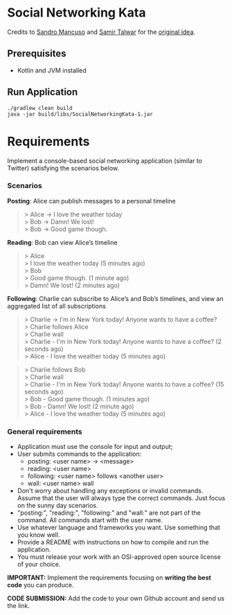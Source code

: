 # Social Networking Kata
Credits to [Sandro Mancuso](https://twitter.com/sandromancuso) and [Samir Talwar](https://twitter.com/SamirTalwar) for the [original idea](http://monospacedmonologues.com/post/49250842364/the-social-networking-kata).

## Prerequisites
- Kotlin and JVM installed

## Run Application
```
./gradlew clean build
java -jar build/libs/SocialNetworkingKata-1.jar
```

# Requirements

Implement a console-based social networking application (similar to Twitter) satisfying the scenarios below.

### Scenarios

**Posting**: Alice can publish messages to a personal timeline

> \> Alice -> I love the weather today  
> \> Bob -> Damn! We lost!  
> \> Bob -> Good game though.  

**Reading**: Bob can view Alice’s timeline

> \> Alice  
> \> I love the weather today (5 minutes ago)  
> \> Bob  
> \> Good game though. (1 minute ago)  
> \> Damn! We lost! (2 minutes ago)  

**Following**: Charlie can subscribe to Alice’s and Bob’s timelines, and view an aggregated list of all subscriptions

> \> Charlie -> I'm in New York today! Anyone wants to have a coffee?  
> \> Charlie follows Alice  
> \> Charlie wall  
> \> Charlie - I'm in New York today! Anyone wants to have a coffee? (2 seconds ago)  
> \> Alice - I love the weather today (5 minutes ago)  

> \> Charlie follows Bob  
> \> Charlie wall  
> \> Charlie - I'm in New York today! Anyone wants to have a coffee? (15 seconds ago)  
> \> Bob - Good game though. (1 minutes ago)  
> \> Bob - Damn! We lost! (2 minute ago)  
> \> Alice - I love the weather today (5 minutes ago)  

### General requirements

- Application must use the console for input and output;
- User submits commands to the application:
    - posting: \<user name> -> \<message>
    - reading: \<user name>
    - following: \<user name> follows \<another user>
    - wall: \<user name> wall
- Don't worry about handling any exceptions or invalid commands. Assume that the user will always type the correct commands. Just focus on the sunny day scenarios.
- "posting:", "reading:", "following:" and "wall:" are not part of the command. All commands start with the user name.
- Use whatever language and frameworks you want. Use something that you know well.
- Provide a README with instructions on how to compile and run the application.
- You must release your work with an OSI-approved open source license of your choice.

**IMPORTANT:**  Implement the requirements focusing on **writing the best code** you can produce.

**CODE SUBMISSION:** Add the code to your own Github account and send us the link.

